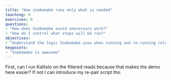 ```yaml
---
title: "How snakemake runs only what is needed"
teaching: 0
exercises: 0
questions:
- "How does Snakemake avoid unecessary work?"
- "How do I control what steps will be run?"
objectives:
- "Understand the logic Snakemake uses when running and re-running rules"
keypoints:
- "Snakemake is awesome"
---
```


First, can I run Kallisto on the filtered reads because that makes the demo here easier? If not
I can introduce my re-pair script tho.
